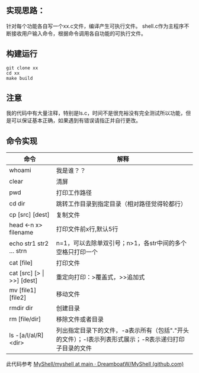 ## 实现思路：
针对每个功能各自写一个xx.c文件，编译产生可执行文件。
shell.c作为主程序不断接收用户输入命令，根据命令调用各自功能的可执行文件。
## 构建运行
```
git clone xx
cd xx
make build
```
## 注意
我的代码中有大量注释，特别是ls.c，时间不是很充裕没有完全测试所以功能，但是可以保证基本正确，如果遇到有错误请指正并自行更改。
## 命令实现
| 命令| 解释|
|----|----|
|whoami|我是谁？？|
|clear|清屏|
|pwd|打印工作路径|
|cd dir|跳转工作目录到指定目录（相对路径觉得轮都行）| 
|cp [src] [dest]|复制文件|
|head \<-n x> filename|打印文件前x行,默认5行|
|echo str1 str2 … strn|n=1，可以去除单双引号；n>1，各str中间的多个空格只打印一个|
|cat [file]|打印文件|
|cat [src] [> \| >>] [dest]|重定向打印：>覆盖式，>>追加式|
|mv [file1] [file2]|移动文件|
|rmdir dir|创建目录|
|rm [file/dir]|移除文件或者目录|
|ls -[a/l/al/R] \<dir>|列出指定目录下的文件，-a表示所有（包括"."开头的文件）；-l表示列表形式展示；-R表示递归打印子目录的文件|


此代码参考 [MyShell/myshell at main · DreamboatW/MyShell (github.com)](https://github.com/DreamboatW/MyShell/tree/main/myshell)
